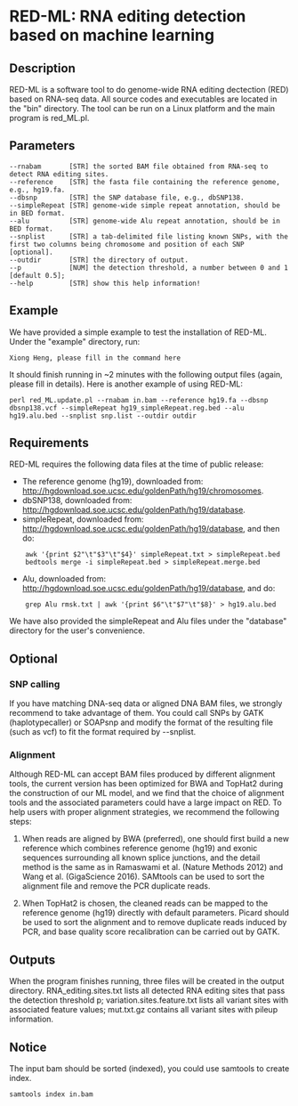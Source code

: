 # RED-ML: RNA editing detection based on machine learning

## Description

RED-ML is a software tool to do genome-wide RNA editing dectection (RED) based on RNA-seq data. All source codes and executables are located in the "bin" directory. The tool can be run on a Linux platform and the main program is red_ML.pl.

## Parameters

    --rnabam       [STR] the sorted BAM file obtained from RNA-seq to detect RNA editing sites.
    --reference    [STR] the fasta file containing the reference genome, e.g., hg19.fa.
    --dbsnp        [STR] the SNP database file, e.g., dbSNP138.
    --simpleRepeat [STR] genome-wide simple repeat annotation, should be in BED format.
    --alu          [STR] genome-wide Alu repeat annotation, should be in BED format.
    --snplist      [STR] a tab-delimited file listing known SNPs, with the first two columns being chromosome and position of each SNP [optional].
    --outdir       [STR] the directory of output.
    --p            [NUM] the detection threshold, a number between 0 and 1 [default 0.5];
    --help         [STR] show this help information!

## Example

We have provided a simple example to test the installation of RED-ML. Under the "example" directory, run:

   	Xiong Heng, please fill in the command here

It should finish running in ~2 minutes with the following output files (again, please fill in details). Here is another example of using RED-ML:

   	perl red_ML.update.pl --rnabam in.bam --reference hg19.fa --dbsnp dbsnp138.vcf --simpleRepeat hg19_simpleRepeat.reg.bed --alu hg19.alu.bed --snplist snp.list --outdir outdir

## Requirements

RED-ML requires the following data files at the time of public release:
- The reference genome (hg19), downloaded from: http://hgdownload.soe.ucsc.edu/goldenPath/hg19/chromosomes.
- dbSNP138, downloaded from: http://hgdownload.soe.ucsc.edu/goldenPath/hg19/database.
- simpleRepeat, downloaded from: http://hgdownload.soe.ucsc.edu/goldenPath/hg19/database, and then do:
```
	awk '{print $2"\t"$3"\t"$4}' simpleRepeat.txt > simpleRepeat.bed
	bedtools merge -i simpleRepeat.bed > simpleRepeat.merge.bed
```   
- Alu, downloaded from: http://hgdownload.soe.ucsc.edu/goldenPath/hg19/database, and do:
```
	grep Alu rmsk.txt | awk '{print $6"\t"$7"\t"$8}' > hg19.alu.bed
```
We have also provided the simpleRepeat and Alu files under the "database" directory for the user's convenience.

## Optional

### SNP calling

If you have matching DNA-seq data or aligned DNA BAM files, we strongly recommend to take advantage of them. You could call SNPs by GATK (haplotypecaller) or SOAPsnp and modify the format of the resulting file (such as vcf) to fit the format required by --snplist.
    
### Alignment

Although RED-ML can accept BAM files produced by different alignment tools, the current version has been optimized for BWA and TopHat2 during the construction of our ML model, and we find that the choice of alignment tools and the associated parameters could have a large impact on RED. To help users with proper alignment strategies, we recommend the following steps:

1. When reads are aligned by BWA (preferred), one should first build a new reference which combines reference genome (hg19) and exonic sequences surrounding all known splice junctions, and the detail method is the same as in Ramaswami et al. (Nature Methods 2012) and Wang et al. (GigaScience 2016). SAMtools can be used to sort the alignment file and remove the PCR duplicate reads.

2. When TopHat2 is chosen, the cleaned reads can be mapped to the reference genome (hg19) directly with default parameters. Picard should be used to sort the alignment and to remove duplicate reads induced by PCR, and base quality score recalibration can be carried out by GATK.
    
## Outputs

When the program finishes running, three files will be created in the output directory. RNA_editing.sites.txt lists all detected RNA editing sites that pass the detection threshold p; variation.sites.feature.txt lists all variant sites with associated feature values; mut.txt.gz contains all variant sites with pileup information.

## Notice

The input bam should be sorted (indexed), you could use samtools to create index.

    samtools index in.bam

